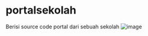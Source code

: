 # portalsekolah
Berisi source code portal dari sebuah sekolah
![image](https://user-images.githubusercontent.com/43896503/150910867-8081b14f-ebd7-458a-8c5d-37ad0699b277.png)
